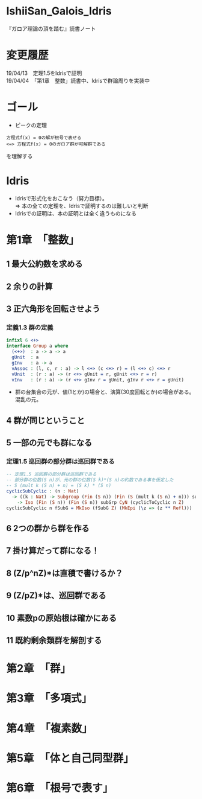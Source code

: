 # IshiiSan_Galois_Idris
『ガロア理論の頂を踏む』読書ノート

# 変更履歴
19/04/13　定理1.5をIdrisで証明  
19/04/04　「第1章　整数」読書中、Idrisで群論周りを実装中  

# ゴール
- ピークの定理  

```
方程式f(x) = 0の解が根号で表せる
<=> 方程式f(x) = 0のガロア群が可解群である  
```

を理解する  

# Idris
- Idrisで形式化をおこなう（努力目標）。  
=> 本の全ての定理を、Idrisで証明するのは難しいと判断  
- Idrisでの証明は、本の証明とは全く違うものになる  

# 第1章　「整数」
## 1 最大公約数を求める
## 2 余りの計算
## 3 正六角形を回転させよう
### 定義1.3 群の定義
```idris
infixl 6 <+>
interface Group a where
  (<+>)  : a -> a -> a
  gUnit  : a
  gInv   : a -> a
  vAssoc : (l, c, r : a) -> l <+> (c <+> r) = (l <+> c) <+> r
  vUnit  : (r : a) -> (r <+> gUnit = r, gUnit <+> r = r)
  vInv   : (r : a) -> (r <+> gInv r = gUnit, gInv r <+> r = gUnit)
```
- 群の台集合の元が、値(1とか)の場合と、演算(30度回転とか)の場合がある。  
混乱の元。  

## 4 群が同じということ
## 5 一部の元でも群になる
### 定理1.5 巡回群の部分群は巡回群である
```idris
-- 定理1.5 巡回群の部分群は巡回群である
-- 部分群の位数(S n)が、元の群の位数(S k)*(S n)の約数である事を仮定した
-- S (mult k (S n) + n) = (S k) * (S n)
cyclicSubCyclic : (n : Nat)
  -> ((k : Nat) -> Subgroup (Fin (S n)) (Fin (S (mult k (S n) + n))) subGrp CyN (cyclicToCyclic n k))
    -> Iso (Fin (S n)) (Fin (S n)) subGrp CyN (cyclicToCyclic n Z)
cyclicSubCyclic n fSubG = MkIso (fSubG Z) (MkEpi (\z => (z ** Refl)))
```

## 6 2つの群から群を作る
## 7 掛け算だって群になる！
## 8 (Z/p^nZ)*は直積で書けるか？
## 9 (Z/pZ)*は、巡回群である
## 10 素数pの原始根は確かにある
## 11 既約剰余類群を解剖する

# 第2章　「群」

# 第3章　「多項式」

# 第4章　「複素数」

# 第5章　「体と自己同型群」

# 第6章　「根号で表す」





